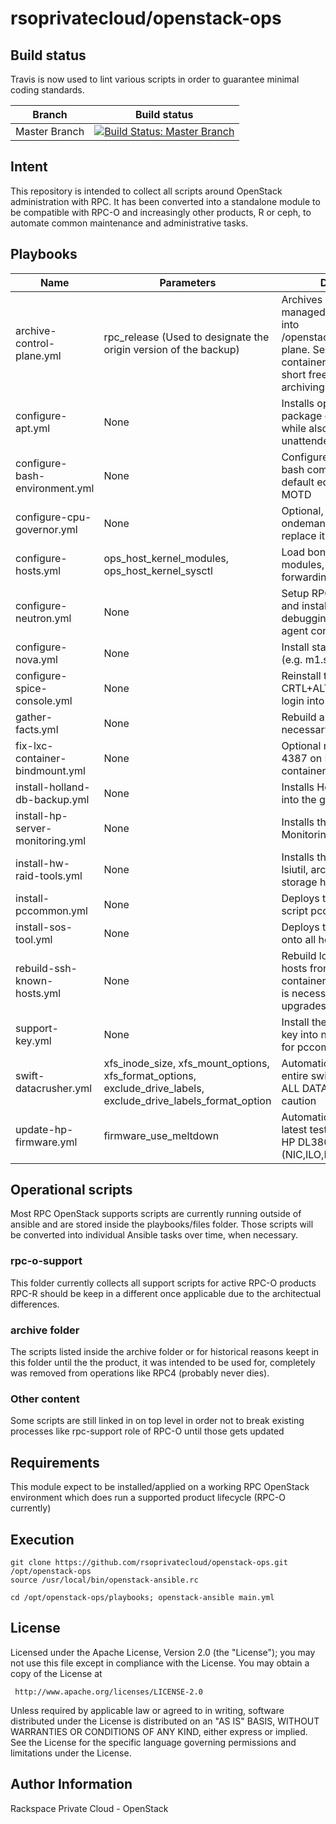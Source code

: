 rsoprivatecloud/openstack-ops
=============================

Build status
------------

Travis is now used to lint various scripts in order to guarantee minimal coding standards.

| Branch             | Build status     |
|--------------------|------------------|
| Master Branch | [![Build Status: Master Branch](https://travis-ci.org/rsoprivatecloud/openstack-ops.svg?branch=master)](https://travis-ci.org/rsoprivatecloud/openstack-ops) |


Intent
------

This repository is intended to collect all scripts around OpenStack administration with RPC.
It has been converted into a standalone module to be compatible with RPC-O and increasingly
other products, R or ceph, to automate common maintenance and administrative tasks.


Playbooks
---------

| Name                      | Parameters       |  Description                  |
|---------------------------|------------------|-------------------------------|
| archive-control-plane.yml | rpc_release (Used to designate the origin version of the backup) | Archives running OSA managed LXC containers into /openstack/backup/control-plane. Services inside containers will experiences short freeze during archiving |
| configure-apt.yml | None | Installs openstack-ops APT package dependencies while also turning off unattended APT upgrades |
| configure-bash-environment.yml | None | Configures openstack cli bash completion, set vim as default editor and maintain MOTD |
| configure-cpu-governor.yml | None | Optional, disable CPU ondemand governor and replace it with performance |
| configure-hosts.yml | ops_host_kernel_modules, ops_host_kernel_sysctl | Load bonding and 8021q modules, enabled IP forwarding |
| configure-neutron.yml | None | Setup RPC security group and install neutron debugging tools inside agent container |
| configure-nova.yml | None | Install standard nova flavor (e.g. m1.small) |
| configure-spice-console.yml | None | Reinstall the missing CRTL+ALT+DEL Button to login into Windows guests |
| gather-facts.yml | None | Rebuild ansible facts when necessary |
| fix-lxc-container-bindmount.yml | None | Optional mitigation for RO-4387 on Newton+ containers when needed |
| install-holland-db-backup.yml| None | Installs Holland DB backup into the galera container |
| install-hp-server-monitoring.yml | None | Installs the HP Server Monitoring Tools |
| install-hw-raid-tools.yml | None | Installs the famous  megacli, lsiutil, arcconf tools onto all storage hosts |
| install-pccommon.yml | None | Deploys the post install QC script pccommon |
| install-sos-tool.yml | None | Deploys the RPC sos tool onto all hosts |
| rebuild-ssh-known-hosts.yml | None | Rebuild local SSH known hosts from current installed containers and hosts which is necessary post leapfrog upgrades |
| support-key.yml | None | Install the RPC support SSH key into nova which is used for pccommon |
| swift-datacrusher.yml | xfs_inode_size, xfs_mount_options, xfs_format_options, exclude_drive_labels, exclude_drive_labels_format_option | Automatically reformat a entire swift cluster (WIPE ALL DATA). Use only with caution |
| update-hp-firmware.yml | firmware_use_meltdown | Automatically install the latest tested firmware for HP DL380 G9 server (NIC,ILO,RAID,BIOS) |

Operational scripts
-------------------

Most RPC OpenStack supports scripts are currently running outside of ansible and are stored
inside the playbooks/files folder.
Those scripts will be converted into individual Ansible tasks over time, when necessary.

### rpc-o-support

This folder currently collects all support scripts for active RPC-O products
RPC-R should be keep in a different once applicable due to the architectual differences.

### archive folder

The scripts listed inside the archive folder or for historical reasons keept in this folder until the
the product, it was intended to be used for, completely was removed from operations like RPC4 (probably never dies).


### Other content

Some scripts are still linked in on top level in order not to break existing processes
like rpc-support role of RPC-O until those gets updated



Requirements
------------

This module expect to be installed/applied on a working RPC OpenStack environment which does run a
supported product lifecycle (RPC-O currently)


Execution
----------------

    git clone https://github.com/rsoprivatecloud/openstack-ops.git /opt/openstack-ops
    source /usr/local/bin/openstack-ansible.rc

    cd /opt/openstack-ops/playbooks; openstack-ansible main.yml


License
-------

Licensed under the Apache License, Version 2.0 (the "License");
you may not use this file except in compliance with the License.
You may obtain a copy of the License at

     http://www.apache.org/licenses/LICENSE-2.0

Unless required by applicable law or agreed to in writing, software
distributed under the License is distributed on an "AS IS" BASIS,
WITHOUT WARRANTIES OR CONDITIONS OF ANY KIND, either express or implied.
See the License for the specific language governing permissions and
limitations under the License.

Author Information
------------------

Rackspace Private Cloud - OpenStack
